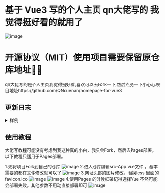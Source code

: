 # 基于 Vue3 写的个人主页 qn大佬写的 我觉得挺好看的就用了
![image](https://github.com/user-attachments/assets/69bdd7cf-60b9-48db-b5df-7f260ca7b8cc)


# 开源协议（MIT）使用项目需要保留原仓库地址🥲🥲
qn大佬写的是个人主页我觉得挺好看,喜欢可以去Fork一下,然后点亮一下小心心项目地址https://github.com/QNquenan/homepage-for-vue3

## 更新日志

<details>
<summary>样例</summary>

## 2024-9-19

1. 添加加载动画
2. 组件库改为按需引用，优化加载速度

## 2024-9-18

1. ~~增加等待加载完成后才显示动画~~

## 2024-9-16

1. 修改 网站语言为中文
2. 修改 关于样式、添加载入动画、添加按钮渐变
3. 添加 @vueuse/motion
4. 添加 深色模式、浅色模式、跟随系统
5. 修复 按钮跳转失效
6. 修复 某些机型移动端打字机定位错误

## 2024-9-15

1. 修改 关于本站的样式
2. 修改 背景样式
3. 添加 移动端优化

## 2024-9-14

1. 初次部署
2. 添加 vuesax-alpha、vue3-typed-js
3. 部署 beta1 版本
</details>

## 使用教程
大佬写教程可能没有考虑到我这种真的小白，我只会Fork，然后去Pages部署。 以下教程只适用于Pages部署。

1.先将项目Fork到自己的仓库
![image](https://github.com/user-attachments/assets/a7285648-b49d-480a-81c1-ce138793bac6)
2.进入仓库编辑src-App.vue文件 ，基本需要的都在文件修改就可以了
![image](https://github.com/user-attachments/assets/eec32514-6873-4674-87a1-5e4a51192c9a)
3.网址头部的图片修改，替换less 里面的favicon.ico
![image](https://github.com/user-attachments/assets/d381774a-ba80-4479-88c8-0f3ceb7bca3d)
![image](https://github.com/user-attachments/assets/6665638e-7333-4b20-8e7e-f3998e5f3666)
4.使用Pages 的时候框架记得选择Vue 不然可能会部署失败。其他参数不用动直接部署即可
![image](https://github.com/user-attachments/assets/a47cec28-bb39-4b39-9489-6b86d5c482b8)



